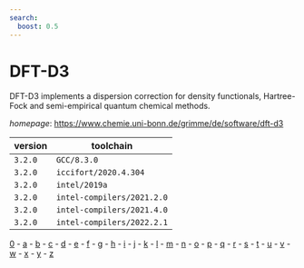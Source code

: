 ```yaml
---
search:
  boost: 0.5
---
```

# DFT-D3

DFT-D3 implements a dispersion correction for density functionals, Hartree-Fock and semi-empirical quantum chemical methods.

*homepage*: <https://www.chemie.uni-bonn.de/grimme/de/software/dft-d3>

version | toolchain
--------|----------
``3.2.0`` | ``GCC/8.3.0``
``3.2.0`` | ``iccifort/2020.4.304``
``3.2.0`` | ``intel/2019a``
``3.2.0`` | ``intel-compilers/2021.2.0``
``3.2.0`` | ``intel-compilers/2021.4.0``
``3.2.0`` | ``intel-compilers/2022.2.1``

[0](../0/index.md) - [a](../a/index.md) - [b](../b/index.md) - [c](../c/index.md) - [d](../d/index.md) - [e](../e/index.md) - [f](../f/index.md) - [g](../g/index.md) - [h](../h/index.md) - [i](../i/index.md) - [j](../j/index.md) - [k](../k/index.md) - [l](../l/index.md) - [m](../m/index.md) - [n](../n/index.md) - [o](../o/index.md) - [p](../p/index.md) - [q](../q/index.md) - [r](../r/index.md) - [s](../s/index.md) - [t](../t/index.md) - [u](../u/index.md) - [v](../v/index.md) - [w](../w/index.md) - [x](../x/index.md) - [y](../y/index.md) - [z](../z/index.md)

